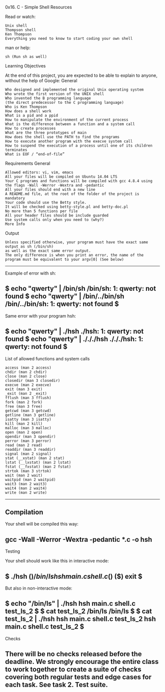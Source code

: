 0x16. C - Simple Shell
Resources

Read or watch:

    Unix shell
    Thompson shell
    Ken Thompson
    Everything you need to know to start coding your own shell

man or help:

    sh (Run sh as well)

Learning Objectives

At the end of this project, you are expected to be able to explain to anyone,
without the help of Google:
General

    Who designed and implemented the original Unix operating system
    Who wrote the first version of the UNIX shell
    Who invented the B programming language
    (the direct predecessor to the C programming language)
    Who is Ken Thompson
    How does a shell work
    What is a pid and a ppid
    How to manipulate the environment of the current process
    What is the difference between a function and a system call
    How to create processes
    What are the three prototypes of main
    How does the shell use the PATH to find the programs
    How to execute another program with the execve system call
    How to suspend the execution of a process until one of its children
    terminates
    What is EOF / “end-of-file”

Requirements
General

    Allowed editors: vi, vim, emacs
    All your files will be compiled on Ubuntu 14.04 LTS
    Your C programs and functions will be compiled with gcc 4.8.4 using
    the flags -Wall -Werror -Wextra and -pedantic
    All your files should end with a new line
    A README.md file, at the root of the folder of the project is mandatory
    Your code should use the Betty style.
    It will be checked using betty-style.pl and betty-doc.pl
    No more than 5 functions per file
    All your header files should be include guarded
    Use system calls only when you need to (why?)
    More Info
Output

    Unless specified otherwise, your program must have the exact same output as sh (/bin/sh)
    as well as the exact same error output.
    The only difference is when you print an error, the name of the
    program must be equivalent to your argv[0] (See below)
--------------------------------------
Example of error with sh:

$ echo "qwerty" | /bin/sh
/bin/sh: 1: qwerty: not found
$ echo "qwerty" | /bin/../bin/sh
/bin/../bin/sh: 1: qwerty: not found
$
-------------------------------------
Same error with your program hsh:

$ echo "qwerty" | ./hsh
./hsh: 1: qwerty: not found
$ echo "qwerty" | ./././hsh
./././hsh: 1: qwerty: not found
$
-------------------------------------
List of allowed functions and system calls

    access (man 2 access)
    chdir (man 2 chdir)
    close (man 2 close)
    closedir (man 3 closedir)
    execve (man 2 execve)
    exit (man 3 exit)
    _exit (man 2 _exit)
    fflush (man 3 fflush)
    fork (man 2 fork)
    free (man 3 free)
    getcwd (man 3 getcwd)
    getline (man 3 getline)
    isatty (man 3 isatty)
    kill (man 2 kill)
    malloc (man 3 malloc)
    open (man 2 open)
    opendir (man 3 opendir)
    perror (man 3 perror)
    read (man 2 read)
    readdir (man 3 readdir)
    signal (man 2 signal)
    stat (__xstat) (man 2 stat)
    lstat (__lxstat) (man 2 lstat)
    fstat (__fxstat) (man 2 fstat)
    strtok (man 3 strtok)
    wait (man 2 wait)
    waitpid (man 2 waitpid)
    wait3 (man 2 wait3)
    wait4 (man 2 wait4)
    write (man 2 write)
-----------------------------------
Compilation
-----------------------------------
Your shell will be compiled this way:

gcc -Wall -Werror -Wextra -pedantic *.c -o hsh
----------------------------------------------
Testing

Your shell should work like this in interactive mode:

$ ./hsh
($) /bin/ls
hsh main.c shell.c
($)
($) exit
$
---------------------------------------------
But also in non-interactive mode:

$ echo "/bin/ls" | ./hsh
hsh main.c shell.c test_ls_2
$
$ cat test_ls_2
/bin/ls
/bin/ls
$
$ cat test_ls_2 | ./hsh
hsh main.c shell.c test_ls_2
hsh main.c shell.c test_ls_2
$
--------------------------------------------
Checks

There will be no checks released before the deadline.
We strongly encourage the entire class to work together to create a suite
of checks covering both regular tests and edge cases for each task.
See task 2. Test suite.
--------------------------------------------
